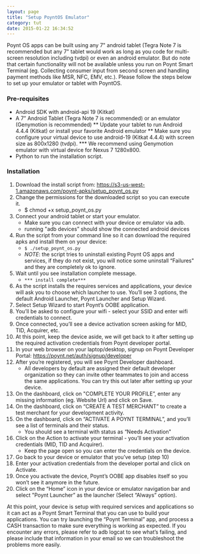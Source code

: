 ```yaml
---
layout: page
title: "Setup PoyntOS Emulator"
category: tut
date: 2015-01-22 16:34:52
---
```


Poynt OS apps can be built using any 7" android tablet (Tegra Note 7 is recommended but any 7" tablet would work as long as you code for multi-screen resolution including tvdpi) or even an android emulator. But do note that certain functionality will not be available unless you run on Poynt Smart Terminal (eg. Collecting consumer input from second screen and handling payment methods like MSR, NFC, EMV, etc.).  Please follow the steps below to set up your emulator or tablet with PoyntOS.

### Pre-requisites

* Android SDK with android-api 19 (Kitkat)
* A 7” Android Tablet (Tegra Note 7 is recommended) or an emulator (Genymotion is recommended)
** Update your tablet to run Android 4.4.4 (Kitkat) or install your favorite Android emulator
** Make sure you configure your virtual device to use android-19 (Kitkat 4.4.4) with screen size as 800x1280 (tvdpi).
*** We recommend using Genymotion emulator with virtual device for Nexus 7 1280x800.
* Python to run the installation script.

### Installation

1. Download the install script from: https://s3-us-west-1.amazonaws.com/poynt-apks/setup_poynt_os.py
2. Change the permissions for the downloaded script so you can execute it.
    - $ chmod +x setup_poynt_os.py
3. Connect your android tablet or start your emulator.
    - Make sure you can connect with your device or emulator via adb.
    - running "adb devices” should show the connected android devices
4. Run the script from your command line so it can download the required apks and install them on your device:
    - ```$ ./setup_poynt_os.py```
    - *NOTE*: the script tries to uninstall existing Poynt OS apps and services, if they do not exist, you will notice some uninstall “Failures" and they are completely ok to ignore.
5. Wait until you see installation complete message.
    - ```*** install complete***```
6. As the script installs the requires services and applications, your device will ask you to choose which launcher to use. You’ll see 3 options, the default Android Launcher, Poynt Launcher and Setup Wizard.
7. Select Setup Wizard to start Poynt’s OOBE application.
8. You’ll be asked to configure your wifi - select your SSID and enter wifi credentials to connect.
9. Once connected, you’ll see a device activation screen asking for MID, TID, Acquirer, etc.
10. At this point, keep the device aside, we will get back to it after setting up the required activation credentials from Poynt developer portal.
11. In your web browser on your laptop/desktop, signup on Poynt Developer Portal: https://poynt.net/auth/signup/developer
12. After you’re registered, you will see Poynt Developer dashboard.
    - All developers by default are assigned their default developer organization so they can invite other teammates to join and access the same applications. You can try this out later after setting up your device.
13. On the dashboard, click on "COMPLETE YOUR PROFILE”, enter any missing information (eg. Website Url) and click on Save.
14. On the dashboard, click on “CREATE A TEST MERCHANT” to create a test merchant for your development activity.
15. On the dashboard, click on “ACTIVATE A POYNT TERMINAL”, and you’ll see a list of terminals and their status.
    - You should see a terminal with status as “Needs Activation"
16. Click on the Action to activate your terminal - you’ll see your activation credentials (MID, TID and Acquirer).
    - Keep the page open so you can enter the credentials on the device.
17. Go back to your device or emulator that you’ve setup (step 10)
18. Enter your activation credentials from the developer portal and click on Activate.
19. Once you activate the device, Poynt’s OOBE app disables itself so you won’t see it anymore in the future.
20. Click on the “Home” icon in your device or emulator navigation bar and select "Poynt Launcher” as the launcher (Select “Always” option).


At this point, your device is setup with required services and applications so it can act as a Poynt Smart Terminal that you can use to build your applications. You can try launching the “Poynt Terminal” app, and process a CASH transaction to make sure everything is working as expected. If you encounter any errors, please refer to adb logcat to see what’s failing, and please include that information in your email so we can troubleshoot the problems more easily.
